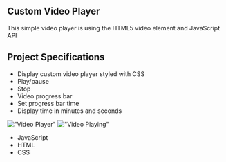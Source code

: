 ## Custom Video Player

This simple video player is using the HTML5 video element and JavaScript API

## Project Specifications

- Display custom video player styled with CSS
- Play/pause
- Stop
- Video progress bar
- Set progress bar time
- Display time in minutes and seconds

!["Video Player"](https://raw.githubusercontent.com/yuzhakova/video-player.png)
!["Video Playing"](https://raw.githubusercontent.com/yuzhakova/video-playing.png)


- JavaScript
- HTML
- CSS

